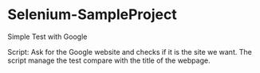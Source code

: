 # Selenium-SampleProject
Simple Test with Google

Script:
Ask for the Google website and checks if it is the site we want. 
The script manage the test compare with the title of the webpage. 
